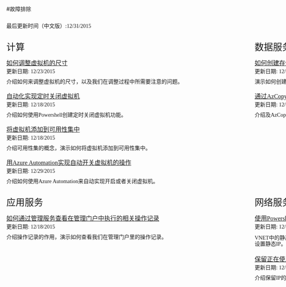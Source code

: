 
<properties linkid="troubleshoot" urldisplayname="troubleshoot" pagetitle="故障排除" metakeywords="troubleshoot" disablerightnav="true" description="" metacanonical="" services="" documentationcenter="" title="" authors="" solutions="" manager="" editor="" />
<tags ms.service="" ms.date="" wacn.date="" />

#故障排除

<div style="margin: 0px auto;">
  <div style="width:1200px">
    <div  style="line-height:12px;margin-top:30px">
      <span style="font-weight:normal;font-family:'Microsoft YaHei';font-size:14px;"> 最后更新时间（中文版）:12/31/2015 </span>
    </div>
  </div>
  <div style="width:1200px;margin-top:40px;">
    <div style="width: 550px;  margin-right: 100px;  display: inline-block;">
      <div style="width: 550px;">
        <div style="line-height:19px">
          <span style="font-size:24px;font-family:'Microsoft YaHei';font-weight:normal;">计算</span>
        </div>
        <div style="line-height:13px;margin-top:25px">
          <a href="/documentation/articles/troubleshoot/virtual-machine-how-to-reset-vm-size" style="font-size:16px;font-family:'Microsoft YaHei';font-weight:normal;">如何调整虚拟机的尺寸</a>
        </div>
        <div style="line-height:12px;margin-top:10px">
          <span style="font-weight:normal;font-size:14px;font-family:'Microsoft YaHei';"> 更新日期: 12/23/2015 </span>
        </div>
        <div style="line-height:12px;margin-top:15px">
          <span style="font-family:'Microsoft YaHei';font-size:14px">介绍如何来调整虚拟机的尺寸，以及我们在调整过程中所需要注意的问题。</span>
        </div>
        <div style="line-height:13px;margin-top:25px">
          <a href="/documentation/articles/troubleshoot/virtual-machine-how-to-turn-off-vm-automatically" style="font-size:16px;font-family:'Microsoft YaHei';">自动化实现定时关闭虚拟机</a>
        </div>
        <div style="line-height:12px;margin-top:10px">
          <span style="font-weight:normal;font-size:14px;font-family:'Microsoft YaHei';"> 更新日期: 12/18/2015 </span>
        </div>
        <div style="line-height:12px;margin-top:15px">
          <span style="font-family:'Microsoft YaHei';font-size:14px">介绍如何使用Powershell创建定时关闭虚拟机功能。</span>
        </div>
        <div style="line-height:13px;margin-top:25px">
          <a href="/documentation/articles/troubleshoot/virtual-machine-add-vm-to-availability-group" style="font-size:16px;font-family:'Microsoft YaHei';">将虚拟机添加到可用性集中</a>
        </div>
        <div style="line-height:12px;margin-top:10px">
          <span style="font-weight:normal;font-size:14px;font-family:'Microsoft YaHei';"> 更新日期: 12/18/2015 </span>
        </div>
        <div style="line-height:12px;margin-top:15px">
          <span style="font-family:'Microsoft YaHei';font-size:14px">介绍可用性集的概念，演示如何将虚拟机添加到可用性集中。</span>
        </div>
        <div style="line-height:13px;margin-top:25px">
          <a href="/documentation/articles/troubleshoot/virtual-machine-add-vm-to-availability-group" style="font-size:16px;font-family:'Microsoft YaHei';">用Azure Automation实现自动开关虚拟机的操作</a>
        </div>
        <div style="line-height:12px;margin-top:10px">
          <span style="font-weight:normal;font-size:14px;font-family:'Microsoft YaHei';"> 更新日期: 12/29/2015 </span>
        </div>
        <div style="line-height:12px;margin-top:15px">
          <span style="font-family:'Microsoft YaHei';font-size:14px">介绍如何使用Azure Automation来自动实现开启或者关闭虚拟机。</span>
        </div>
      </div>
    </div>
    <div style="width:550px; float:right">
      <div style="width: 550px;">
        <div style="line-height:19px;">
          <span style="font-size:24px;font-family:'Microsoft YaHei';font-weight:normal;">数据服务</span>
        </div>
        <div style="line-height:13px;margin-top:25px">
          <a href="/documentation/articles/troubleshoot/storage-how-to-create-account-container" style="font-size:16px;font-family:'Microsoft YaHei';">如何创建存储账号及容器</a>
        </div>
        <div style="line-height:12px;margin-top:10px">
          <span style="font-weight:normal;font-size:14px;font-family:'Microsoft YaHei';"> 更新日期: 12/14/2015 </span>
        </div>
        <div style="line-height:12px;margin-top:15px">
          <span style="font-family:'Microsoft YaHei';font-size:14px">演示如何创建存储账号及容器，解析我们在创建过程中需要注意的一些概念性问题。</span>
        </div>
        <div style="line-height:13px;margin-top:25px">
          <a href="/documentation/articles/troubleshoot/storage-how-to-use-azcopy" style="font-size:16px;font-family:'Microsoft YaHei';">通过AzCopy操作Azure存储</a>
        </div>
        <div style="line-height:12px;margin-top:10px">
          <span style="font-weight:normal;font-size:14px;font-family:'Microsoft YaHei';"> 更新日期: 12/17/2015 </span>
        </div>
        <div style="line-height:12px;margin-top:15px">
          <span style="font-family:'Microsoft YaHei';font-size:14px">介绍及AzCopy，演示AzCopy的一些常规操作指令。</span>
        </div>
      </div>
    </div>
  </div>
  <div style="width:1200px;margin-top:40px;">
    <div style="width: 550px; margin-right: 100px; display: inline-block;">
      <div style="width: 550px; ">
        <div  style="line-height:19px;">
          <span style="font-size:24px;font-family:'Microsoft YaHei';font-weight:normal;">应用服务</span>
        </div>
        <div style="line-height:13px;margin-top:25px">
          <a href="/documentation/articles/troubleshoot/management-portal-how-to-see-operation-log" style="font-size:16px;font-family:'Microsoft YaHei';">如何通过管理服务查看在管理门户中执行的相关操作记录</a>
        </div>
        <div style="line-height:12px;margin-top:10px">
          <span style="font-weight:normal;font-size:14px;font-family:'Microsoft YaHei';"> 更新日期: 12/18/2015 </span>
        </div>
        <div style="line-height:12px;margin-top:15px">
          <span style="font-family:'Microsoft YaHei';font-size:14px">介绍操作记录的作用，演示如何查看我们在管理门户里的操作记录。</span>
        </div>
      </div>
    </div>
    <div style="width:550px; float:right;">
      <div style="width:550px;">
        <div style="line-height:19px;">
          <span style="font-size:24px;font-family:'Microsoft YaHei';font-weight:normal;">网络服务</span></divstyle="line-height:19px;">
          <div style="line-height:13px;margin-top:25px">
            <a href="/documentation/articles/troubleshoot/virtual-network-how-to-use-internal-ip" style="font-size:16px;font-family:'Microsoft YaHei';">使用Powershell设置VNET中的静态IP</a>
          </div>
          <div style="line-height:12px;margin-top:10px">
            <span style="font-weight:normal;font-size:14px;font-family:'Microsoft YaHei';"> 更新日期: 12/16/2015 </span>
          </div>
          <div style="line-height:12px;margin-top:15px">
            <span style="font-family:'Microsoft YaHei';font-size:14px;line-height:16px">VNET中的静态IP的作用，演示如何使用Powershell对虚拟机设置静态IP、对已有的虚拟机设置静态IP。</span>
          </div>
          <div style="line-height:13px;margin-top:25px">
            <a href="/documentation/articles/troubleshoot/virtual-network-how-to-use-reserved-ip" style="font-size:16px;font-family:'Microsoft YaHei';">保留正在使用的VIP</a>
          </div>
          <div style="line-height:12px;margin-top:10px">
            <span style="font-weight:normal;font-size:14px;font-family:'Microsoft YaHei';"> 更新日期: 12/18/2015 </span>
          </div>
          <div style="line-height:12px;margin-top:15px">
            <span style="font-family:'Microsoft YaHei';font-size:14px">介绍保留IP的相关概念，演示如何使用Powershell来操作保留IP。</span>
          </div>
        </div>
      </div>
    </div>
    <div style="width: 100%;margin-top:50px;display:inline-block;"></div>
  </div>
</div>